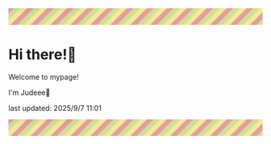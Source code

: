 <!-- Header image -->
<img src="./pokemon/pokemon_18.png" width="1000">

# Hi there!👋

Welcome to mypage!

I'm Judeee🐷

last updated: 2025/9/7 11:01

<!-- Footer image -->
<img src="./pokemon/pokemon_18.png" width="1000">
